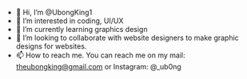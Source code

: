 - 👋 Hi, I’m @UbongKing1
- 👀 I’m interested in coding, UI/UX
- 🌱 I’m currently learning graphics design
- 💞️ I’m looking to collaborate with website designers to make graphic designs for websites.
- 📫 How to reach me. You can reach me on my mail: theubongking@gmail.com or Instagram: @_ub0ng

<!---
UbongKing1/UbongKing1 is a ✨ special ✨ repository because its `README.md` (this file) appears on your GitHub profile.
You can click the Preview link to take a look at your changes.
--->
